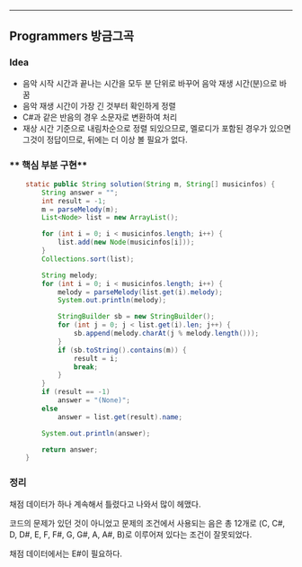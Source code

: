 ---
## Programmers 방금그곡
### **Idea**
* 음악 시작 시간과 끝나는 시간을 모두 분 단위로 바꾸어 음악 재생 시간(분)으로 바꿈
* 음악 재생 시간이 가장 긴 것부터 확인하게 정렬
* C#과 같은 반음의 경우 소문자로 변환하여 처리
* 재상 시간 기준으로 내림차순으로 정렬 되있으므로, 멜로디가 포함된 경우가 있으면 그것이 정답이므로, 뒤에는 더 이상 볼 필요가 없다.


### ** 핵심 부분 구현**
```java        
	static public String solution(String m, String[] musicinfos) {
		String answer = "";
		int result = -1;
		m = parseMelody(m);
		List<Node> list = new ArrayList();

		for (int i = 0; i < musicinfos.length; i++) {
			list.add(new Node(musicinfos[i]));
		}
		Collections.sort(list);

		String melody;
		for (int i = 0; i < musicinfos.length; i++) {
			melody = parseMelody(list.get(i).melody);
			System.out.println(melody);			

			StringBuilder sb = new StringBuilder();
			for (int j = 0; j < list.get(i).len; j++) {
				sb.append(melody.charAt(j % melody.length()));
			}
			if (sb.toString().contains(m)) {
				result = i;
				break;
			}
		}
		if (result == -1)
			answer = "(None)";
		else
			answer = list.get(result).name;

		System.out.println(answer);

		return answer;
	}
```




### 정리
채점 데이터가 하나 계속해서 틀렸다고 나와서 많이 헤맸다.

코드의 문제가 있던 것이 아니었고 문제의 조건에서 사용되는 음은 총 12개로 (C, C#, D, D#, E, F, F#, G, G#, A, A#, B)로 이루어져 있다는 조건이 잘못되었다.

채점 데이터에서는 E#이 필요하다.
